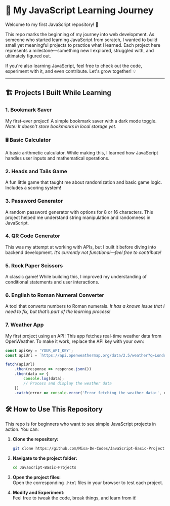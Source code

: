# 🌱 My JavaScript Learning Journey  

Welcome to my first JavaScript repository! 🚀  

This repo marks the beginning of my journey into web development. As someone who started learning JavaScript from scratch, I wanted to build small yet meaningful projects to practice what I learned. Each project here represents a milestone—something new I explored, struggled with, and ultimately figured out.  

If you're also learning JavaScript, feel free to check out the code, experiment with it, and even contribute. Let's grow together! 💡  

---

## 🏗️ Projects I Built While Learning  

### **1. Bookmark Saver**  
My first-ever project! A simple bookmark saver with a dark mode toggle. *Note: It doesn’t store bookmarks in local storage yet.*  

### **🖩 Basic Calculator**  
A basic arithmetic calculator. While making this, I learned how JavaScript handles user inputs and mathematical operations.  

### **2. Heads and Tails Game**  
A fun little game that taught me about randomization and basic game logic. Includes a scoring system!  

### **3. Password Generator**  
A random password generator with options for 8 or 16 characters. This project helped me understand string manipulation and randomness in JavaScript.  

### **4. QR Code Generator**  
This was my attempt at working with APIs, but I built it before diving into backend development. *It’s currently not functional—feel free to contribute!*  

### **5. Rock Paper Scissors**  
A classic game! While building this, I improved my understanding of conditional statements and user interactions.  

### **6. English to Roman Numeral Converter**  
A tool that converts numbers to Roman numerals. *It has a known issue that I need to fix, but that’s part of the learning process!*  

### **7. Weather App**  
My first project using an API! This app fetches real-time weather data from OpenWeather. To make it work, replace the API key with your own:  

```javascript
const apiKey = 'YOUR_API_KEY';
const apiUrl = `https://api.openweathermap.org/data/2.5/weather?q=London&appid=${apiKey}`;

fetch(apiUrl)
    .then(response => response.json())
    .then(data => {
        console.log(data);
        // Process and display the weather data
    })
    .catch(error => console.error('Error fetching the weather data:', error));
```
## 🛠️ How to Use This Repository  

This repo is for beginners who want to see simple JavaScript projects in action. You can:  

1. **Clone the repository:**  
    ```bash
    git clone https://github.com/Misa-De-Codes/JavaScript-Basic-Projects.git
    ```  

2. **Navigate to the project folder:**  
    ```bash
    cd JavaScript-Basic-Projects
    ```  

3. **Open the project files:**  
   Open the corresponding `.html` files in your browser to test each project.  

4. **Modify and Experiment:**  
   Feel free to tweak the code, break things, and learn from it!